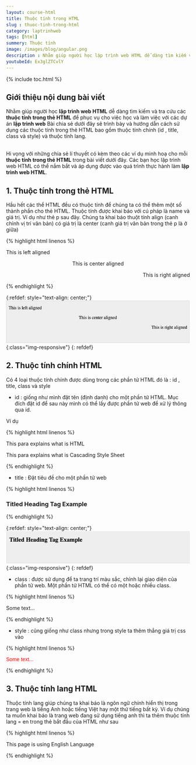```yaml
---
layout: course-html
title: Thuộc tính trong HTML  
slug : thuoc-tinh-trong-html
category: laptrinhweb
tags: [html]
summery: Thuộc tính   
image: /images/blog/angular.png
description : Nhằm giúp người học lập trình web HTML dễ dàng tìm kiếm và tra cứu các thuộc tính trong thẻ HTML để phục vụ cho việc học và làm việc với các dự án lập trình web. Bài chia sẻ dưới đây sẽ trình bày và hướng dẫn cách sử dụng các thuộc tính trong thẻ HTML bao gồm thuộc tính chính (id , title, class và style) và thuộc tính lang.  Với những chia sẻ lí thuyết có kèm theo các ví dụ minh hoạ cho mỗi thuộc tính trong thẻ HTML trong bài viết. Người học lập trình web HTML có thể  hiểu và tự tin sử dụng được vào quá trình làm các dự án lập trình web HTML. 
youtubeId: Ex3glZTCvlY
---
```


{% include toc.html %}

## **Giới thiệu nội dung bài viết**

Nhằm giúp người học <b>lập trình web HTML</b> dễ dàng tìm kiếm và tra cứu các <b>thuộc tính trong thẻ HTML</b> để phục vụ cho việc học và làm việc với các dự án <b>lập trình web</b>
Bài chia sẻ dưới đây sẽ trình bày và hướng dẫn cách sử dụng các thuộc tính trong thẻ HTML bao gồm thuộc tính chính (id , title, class và style) và thuộc tính lang.  

<br>
Hi vọng với những chia sẻ lí thuyết có kèm theo các ví dụ minh hoạ cho mỗi <b>thuộc tính trong thẻ HTML</b> trong bài viết dưới đây. Các bạn học lập trình web HTML có thể nắm bắt và áp dụng được vào quá trình thực hành làm <b>lập trình web HTML</b>.


## **1. Thuộc tính trong thẻ HTML**

Hầu hết các thể HTML đều có thuộc tính để chúng ta có thể thêm một số thành phần cho thẻ HTML. Thuộc tính được khai báo với cú pháp là name và giá trị. Ví dụ như thẻ p sau đây. Chúng ta khai báo thuột tính align (canh chỉnh vị trí văn bản) có giá trị là center (canh giá trị văn bản trong thẻ p là ở giữa)

{% highlight html linenos %}

<!DOCTYPE html> 
<html>
 
   <head> 
      <title>Align Attribute  Example</title> 
   </head>
   
   <body> 
      <p align = "left">This is left aligned</p> 
      <p align = "center">This is center aligned</p> 
      <p align = "right">This is right aligned</p> 
   </body>
   
</html>

{% endhighlight %} 

{:refdef: style="text-align: center;"}
![attribute](/images/post/html/attribute1.png){:class="img-responsive"}
{: refdef}

## **2. Thuộc tính chính HTML**

Có 4 loại thuộc tính chính được dùng trong các phần tử HTML đó là : id , title, class và style

- id : giống như mình đặt tên (định danh) cho một phần tử HTML. Mục đích đặt id để sau này mình có thể lấy được phần tử web để xử lý thông qua id.

Ví dụ

{% highlight html linenos %}

<p id = "html">This para explains what is HTML</p>
<p id = "css">This para explains what is Cascading Style Sheet</p>

{% endhighlight %} 


- title : Đặt tiêu đề cho một phần tử web

{% highlight html linenos %}

<!DOCTYPE html>
<html>

   <head>
      <title>The title Attribute Example</title>
   </head>
   
   <body>
      <h3 title = "Hello HTML!">Titled Heading Tag Example</h3>
   </body>
   
</html>

{% endhighlight %} 

{:refdef: style="text-align: center;"}
![attribute2](/images/post/html/attribute2.png){:class="img-responsive"}
{: refdef}

- class : được sử dụng để ta trang trí màu sắc, chỉnh lại giao diện của phần tử web. Một phần tử HTML có thể có một hoặc nhiều class.

{% highlight html linenos %}

<!DOCTYPE html>
<html>

   <head>
      <title>The style Attribute</title>
   </head>
   
   <body>
      <p class = "redhat">Some text...</p>
   </body>
   
</html>

{% endhighlight %} 

- style : cũng giống như class nhưng trong style ta thêm thẳng giá trị css vào

{% highlight html linenos %}

<!DOCTYPE html>
<html>

   <head>
      <title>The style Attribute</title>
   </head>
   
   <body>
      <p style = "font-family:arial; color:#FF0000;">Some text...</p>
   </body>
   
</html>

{% endhighlight %} 

## **3. Thuộc tính lang HTML**

Thuộc tính lang giúp chúng ta khai báo là ngôn ngữ chính hiển thị trong trang web là tiếng Anh hoặc tiếng Việt hay một thứ tiếng bất kỳ. Ví dụ chúng ta muốn khai báo là trang web đang sử dụng tiếng anh thì ta thêm thuộc tính lang = en trong thẻ bắt đầu của HTML như sau


{% highlight html linenos %}

<!DOCTYPE html>
<html lang = "en">

   <head>
      <title>English Language Page</title>
   </head>

   <body>
      This page is using English Language
   </body>

</html>

{% endhighlight %} 












